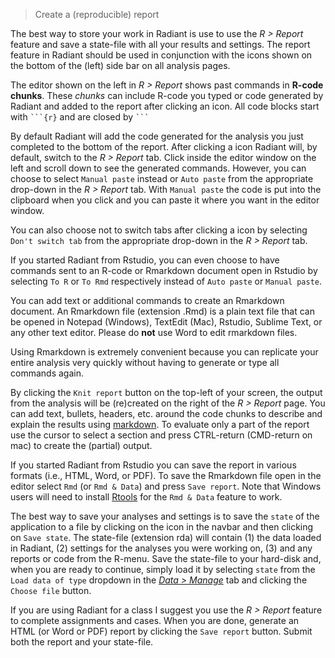 > Create a (reproducible) report

The best way to store your work in Radiant is use to use the _R > Report_ feature and save a state-file with all your results and settings. The report feature in Radiant should be used in conjunction with the <i title='Report results' class='fa fa-edit'></i> icons shown on the bottom of the (left) side bar on all analysis pages.

The editor shown on the left in _R > Report_ shows past commands in **R-code chunks**. These _chunks_ can include R-code you typed or code generated by Radiant and added to the report after clicking an <i title='Report results' class='fa fa-edit'></i> icon. All code blocks start with ```` ```{r} ```` and are closed by ```` ``` ````

By default Radiant will add the code generated for the analysis you just completed to the bottom of the report. After clicking a <i title='Report results' class='fa fa-edit'></i> icon Radiant will, by default, switch to the _R > Report_ tab. Click inside the editor window on the left and scroll down to see the generated commands. However, you can choose to select `Manual paste` instead or `Auto paste` from the appropriate drop-down in the _R > Report_ tab. With `Manual paste` the code is put into the clipboard when you click <i title='Report results' class='fa fa-edit'></i> and you can paste it where you want in the editor window.

You can also choose not to switch tabs after clicking  a <i title='Report results' class='fa fa-edit'></i> icon by selecting `Don't switch tab` from the appropriate drop-down in the _R > Report_ tab.

If you started Radiant from Rstudio, you can even choose to have commands sent to an R-code or Rmarkdown document open in Rstudio by selecting `To R` or `To Rmd` respectively instead of `Auto paste` or `Manual paste`.

You can add text or additional commands to create an Rmarkdown document. An Rmarkdown file (extension .Rmd) is a plain text file that can be opened in Notepad (Windows), TextEdit (Mac), Rstudio, Sublime Text, or any other text editor. Please do **not** use Word to edit rmarkdown files.

Using Rmarkdown is extremely convenient because you can replicate your entire analysis very quickly without having to generate or type all commands again.

By clicking the `Knit report` button on the top-left of your screen, the output from the analysis will be (re)created on the right of the _R > Report_ page. You can add text, bullets, headers, etc. around the code chunks to describe and explain the results using <a href="http://rmarkdown.rstudio.com/authoring_pandoc_markdown.html" target="_blank">markdown</a>. To evaluate only a part of the report use the cursor to select a section and press CTRL-return (CMD-return on mac) to create the (partial) output.

If you started Radiant from Rstudio you can save the report in various formats (i.e., HTML, Word, or PDF). To save the Rmarkdown file open in the editor select `Rmd` (or `Rmd & Data`) and press `Save report`. Note that Windows users will need to  install <a href="https://cran.r-project.org/bin/windows/Rtools/Rtools33.exe" target="_blank">Rtools</a> for the `Rmd & Data` feature to work.

The best way to save your analyses and settings is to save the `state` of the application to a file by clicking on the <i title='Save' class='fa fa-save'></i> icon in the navbar and then clicking on `Save state`. The state-file (extension rda) will contain (1) the data loaded in Radiant, (2) settings for the analyses you were working on, (3) and any reports or code from the R-menu. Save the state-file to your hard-disk and, when you are ready to continue, simply load it by selecting `state` from the `Load data of type` dropdown in the <a href="/docs/data/manage.html" target="_blank">_Data > Manage_</a> tab and clicking the `Choose file` button.

If you are using Radiant for a class I suggest you use the _R > Report_ feature to complete assignments and cases. When you are done, generate an HTML (or Word or PDF) report by clicking the `Save report` button. Submit both the report and your state-file.
